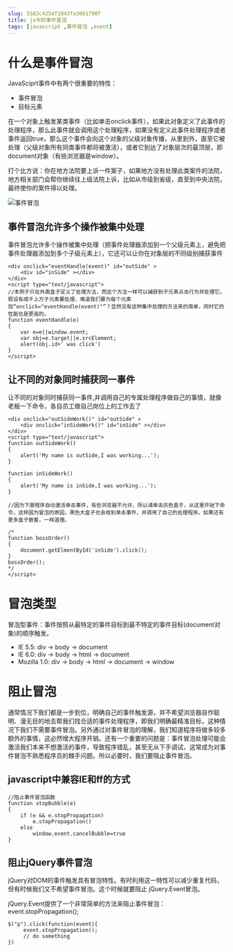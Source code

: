 ```yaml
---
slug: 5582c4254f1043fa3601790f
title: js中的事件冒泡
tags: [javascript ,事件冒泡 ,event]
---
```


# 什么是事件冒泡

JavaSciprt事件中有两个很重要的特性：
* 事件冒泡
* 目标元素

在一个对象上触发某类事件（比如单击onclick事件），如果此对象定义了此事件的处理程序，那么此事件就会调用这个处理程序，如果没有定义此事件处理程序或者事件返回true，那么这个事件会向这个对象的父级对象传播，从里到外，直至它被处理（父级对象所有同类事件都将被激活），或者它到达了对象层次的最顶层，即document对象（有些浏览器是window）。

打个比方说：你在地方法院要上诉一件案子，如果地方没有处理此类案件的法院，地方相关部门会帮你继续往上级法院上诉，比如从市级到省级，直至到中央法院，最终使你的案件得以处理。

 ![事件冒泡](https://static.gaoqixhb.com/FqqX6hh8ttvRY1oUbvqAh70IP-MA)
 
## 事件冒泡允许多个操作被集中处理
事件冒泡允许多个操作被集中处理（把事件处理器添加到一个父级元素上，避免把事件处理器添加到多个子级元素上），它还可以让你在对象层的不同级别捕获事件
```
<div onclick="eventHandle(event)" id="outSide" >
    <div id="inSide" ></div>
</div>
<script type="text/javascript">
//本例子只在外面盒子定义了处理方法，而这个方法一样可以捕获到子元素点击行为并处理它。假设有成千上万子元素要处理，难道我们要为每个元素加“onclick="eventHandle(event)"”？显然没有这种集中处理的方法来的简单，同时它的性能也是更高的。
function eventHandle(e)
{
    var e=e||window.event;
    var obj=e.target||e.srcElement;
    alert(obj.id+' was click')
}
</script>
```

## 让不同的对象同时捕获同一事件
让不同的对象同时捕获同一事件,并调用自己的专属处理程序做自己的事情，就像老板一下命令，各自员工做自己岗位上的工作去了
```
<div onclick="outSideWork()" id="outSide" >
    <div onclick="inSideWork()" id="inSide" ></div>
</div>
<script type="text/javascript">
function outSideWork()
{
    alert('My name is outSide,I was working...');
}

function inSideWork()
{
    alert('My name is inSide,I was working...');
}

//因为下面程序自动激活单击事件，有些浏览器不允许，所以请单击灰色盒子，从这里开始下命令，这样因为冒泡的原因，黑色大盒子也会收到单击事件，并调用了自己的处理程序。如果还有更多盒子嵌套，一样道理。

/*
function bossOrder()
{
    document.getElmentById('inSide').click();
}
bossOrder();
*/
</script>
```

# 冒泡类型
冒泡型事件：事件按照从最特定的事件目标到最不特定的事件目标(document对象)的顺序触发。
* IE 5.5: div -> body -> document
* IE 6.0: div -> body -> html -> document
* Mozilla 1.0: div -> body -> html -> document -> window

# 阻止冒泡
通常情况下我们都是一步到位，明确自己的事件触发源，并不希望浏览器自作聪明、漫无目的地去帮我们找合适的事件处理程序，即我们明确最精准目标，这种情况下我们不需要事件冒泡。另外通过对事件冒泡的理解，我们知道程序将做多较多额外的事情，这必然增大程序开销。还有一个重要的问题是：事件冒泡处理可能会激活我们本来不想激活的事件，导致程序错乱，甚至无从下手调试，这常成为对事件冒泡不熟悉程序员的棘手问题。所以必要时，我们要阻止事件冒泡。

## javascript中兼容IE和ff的方式
```
//阻止事件冒泡函数
function stopBubble(e)
{
    if (e && e.stopPropagation)
        e.stopPropagation()
    else
        window.event.cancelBubble=true
}
```

## 阻止jQuery事件冒泡
jQuery对DOM的事件触发具有冒泡特性。有时利用这一特性可以减少重复代码，但有时候我们又不希望事件冒泡。这个时候就要阻止 jQuery.Event冒泡。

jQuery.Event提供了一个非常简单的方法来阻止事件冒泡：event.stopPropagation();
```
$("p").click(function(event){
     event.stopPropagation();
     // do something
})

```
